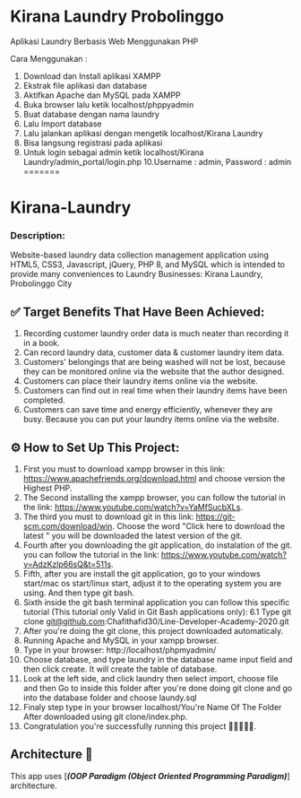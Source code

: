 # Kirana Laundry Probolinggo

Aplikasi Laundry Berbasis Web Menggunakan PHP

Cara Menggunakan :

1. Download dan Install aplikasi XAMPP
2. Ekstrak file aplikasi dan database
3. Aktifkan Apache dan MySQL pada XAMPP
4. Buka browser lalu ketik localhost/phppyadmin
5. Buat database dengan nama laundry
6. Lalu Import database
7. Lalu jalankan aplikasi dengan mengetik localhost/Kirana Laundry
8. Bisa langsung registrasi pada aplikasi
9. Untuk login sebagai admin ketik localhost/Kirana Laundry/admin_portal/login.php 
10.Username : admin, Password : admin
=======
# Kirana-Laundry

### Description:
Website-based laundry data collection management application using HTML5, CSS3, Javascript, jQuery, PHP 8, and MySQL which is intended to provide many conveniences to Laundry Businesses: Kirana Laundry, Probolinggo City

## ✅ Target Benefits That Have Been Achieved:
1. Recording customer laundry order data is much neater than recording it in a book.
2. Can record laundry data, customer data & customer laundry item data.
3. Customers' belongings that are being washed will not be lost, because they can be monitored online via the website that the author designed.
4. Customers can place their laundry items online via the website.
5. Customers can find out in real time when their laundry items have been completed.
6. Customers can save time and energy efficiently, whenever they are busy. Because you can put your laundry items online via the website.


## ⚙️ How to Set Up This Project:
1. First you must to download xampp browser in this link: https://www.apachefriends.org/download.html and choose version the Highest PHP.
2. The Second installing the xampp browser, you can follow the tutorial in the link: https://www.youtube.com/watch?v=YaMfSucbXLs.
3. The third you must to download git in this link: https://git-scm.com/download/win. Choose the word "Click here to download the latest " you will be downloaded the latest version of the git.
4. Fourth after you downloading the git application, do instalation of the git. you can follow the tutorial in the link: https://www.youtube.com/watch?v=AdzKzlp66sQ&t=511s.
5. Fifth, after you are install the git application, go to your windows start/mac os start/linux start, adjust it to the operating system you are using. And then type git bash.
6. Sixth inside the git bash terminal application you can follow this specific tutorial (This tutorial only Valid in Git Bash applications only):
   6.1 Type git clone git@github.com:Chafithafid30/Line-Developer-Academy-2020.git
7. After you're doing the git clone, this project downloaded automaticaly.
8. Running Apache and MySQL in your xampp browser.
9. Type in your browser: http://localhost/phpmyadmin/
10. Choose database, and type laundry in the database name input field and then click create. It will create the table of database.
11. Look at the left side, and click laundry then select import, choose file and then Go to inside this folder after you're done doing git clone and go into the database folder and choose laundy.sql
12. Finaly step type in your browser localhost/You're Name Of The Folder After downloaded using git clone/index.php.
13. Congratulation you're successfully running this project 🎺🎺🎺🎺🎺.


## Architecture 🗼
This app uses [***(OOP Paradigm (Object Oriented Programming Paradigm)***] architecture.
